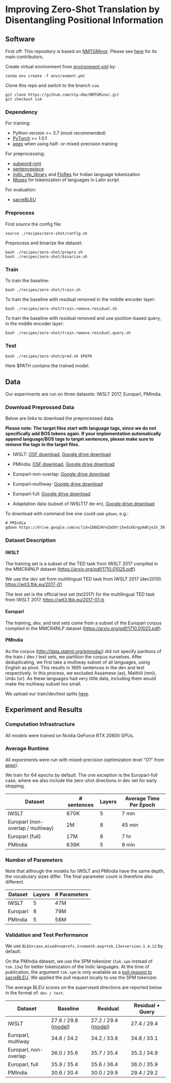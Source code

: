 # Improving Zero-Shot Translation by Disentangling Positional Information

## Software

First off: This repository is based on [NMTGMinor](https://github.com/quanpn90/NMTGMinor). 
Please see [here](https://github.com/quanpn90/NMTGMinor) for its main contributors.

Create virtual environment from [environment.yml](../../environment.yml) by:

```
conda env create -f environment.yml
```

Clone this repo and switch to the branch `sim`.
```
git clone https://github.com/nlp-dke/NMTGMinor.git
git checkout sim
```

### Dependency
For training:
* Python version >= 3.7 (most recommended)
* [PyTorch](https://pytorch.org/) >= 1.0.1
* [apex](https://github.com/nvidia/apex) when using half- or mixed-precision training 
  
For preprocessing:
* [subword-nmt](https://github.com/rsennrich/subword-nmt)
* [sentencepiece](https://github.com/google/sentencepiece)
* [indic_nlp_library](https://github.com/anoopkunchukuttan/indic_nlp_library) and [FloRes](https://github.com/facebookresearch/flores) for Indian language tokenization
* [Moses](https://github.com/moses-smt/mosesdecoder) for tokenization of languages in Latin script

For evaluation:
* [sacreBLEU](https://github.com/mjpost/sacrebleu)

### Preprocess
First source the config file:
```
source ./recipes/zero-shot/config.sh
```
Preprocess and binarize the dataset:
```
bash ./recipes/zero-shot/prepro.sh
bash ./recipes/zero-shot/binarize.sh
```

### Train
To train the baseline:
```
bash ./recipes/zero-shot/train.sh
```

To train the baseline with residual removed in the middle encoder layer:
```
bash ./recipes/zero-shot/train.remove.residual.sh
```

To train the baseline with residual removed and use position-based query, in the middle encoder layer:
```
bash ./recipes/zero-shot/train.remove.residual.query.sh
```

### Test
```
bash ./recipes/zero-shot/pred.sh $PATH
```
Here $PATH contains the trained model.

## Data
Our experiments are run on three datasets: IWSLT 2017, Europarl, PMIndia.

### Download Preprossed Data
Below are links to download the preprocessed data. 

**Please note: The target files start with language tags, since we do not specifically add BOS tokens again. If your implementation automatically append language/BOS tags to target sentences, please make sure to remove the tags in the target files.**

* IWSLT: [OSF download](https://osf.io/5xgbf), [Google drive download](https://drive.google.com/file/d/1RsmTye2nrPkWir6hADthXhqirxtUiP5A/view?usp=sharing)
* PMIndia: [OSF download](https://osf.io/ydq5b), [Google drive download](https://drive.google.com/file/d/1D6QJHreZeDXrj5edzXGrgyAAhje1h_30/view?usp=sharing)
* Europarl-non-overlap: [Google drive download](https://drive.google.com/file/d/1HprbiBa-9OVzA3obAq7WXvcWHJG4L2PF/view?usp=sharing)
* Europarl-multiway: [Google drive download](https://drive.google.com/file/d/1BcuBJQADF7MhVKw8r595wxWauf2ZmRHv/view?usp=sharing)
* Europarl-full: [Google drive download](https://drive.google.com/file/d/1stzyb-EzIBsLT45oWlpRXPp9deehnSM5/view?usp=sharing)

* Adaptation data (subset of IWSLT17 de-en), [Google drive download](https://drive.google.com/file/d/142qhQomxGcR-Hqs3c6LKrX_KWBoX-qlU/view?usp=sharing)

To download with command line one could use `gdown`, e.g.:
```
# PMIndia
gdown https://drive.google.com/uc?id=1D6QJHreZeDXrj5edzXGrgyAAhje1h_30
```

### Dataset Description

#### IWSLT

The training set is a subset of the TED task from IWSLT 2017 compiled in the MMCR4NLP dataset (https://arxiv.org/pdf/1710.01025.pdf).

We use the dev set from multilingual TED task from IWSLT 2017 (dev2010).
https://wit3.fbk.eu/2017-01

The test set is the official test set (tst2017) for the multilingual TED task from IWSLT 2017.
https://wit3.fbk.eu/2017-01-b


#### Europarl

The training, dev, and test sets come from a subset of the Europarl corpus complied in the MMCR4NLP dataset (https://arxiv.org/pdf/1710.01025.pdf).

#### PMIndia

As the corpus (http://data.statmt.org/pmindia/) did not specify paritions of the train / dev / test sets, 
we partition the corpus ourselves.
After deduplicating, we first take a multiway subset of all languages, using English as pivot. 
This results in 1695 sentences in the dev and test respectively.
In this process, we excluded Assamese  (as),  Maithili  (mni),  Urdu  (ur). 
As these languages had very little data, including them would make the multiway subset too small. 

We upload our train/dev/test splits [here](https://drive.google.com/drive/folders/1lxmqn_vJ4BDLjbtmKDHpF5gHxfDW33eW?usp=sharing).


## Experiment and Results
### Computation Infrastructure
All models were trained on Nvidia GeForce RTX 2080ti GPUs. 

### Average Runtime
All experiments were run with mixed-precision (optimization level "O1" from [apex](https://github.com/NVIDIA/apex)).

We train for 64 epochs by default.
The one exception is the Europarl-full case, 
where we also include the zero-shot directions in dev set for early stopping.

| Dataset                           | # sentences | Layers | Average Time Per Epoch |
|-----------------------------------|--------|--------|-----------------------| 
| IWSLT                             | 870K | 5 | 7 min   |
| Europarl (non-overlap / multiway) | 2M   | 8 | 45 min  |
| Europarl (full)                   | 17M  | 8 | 7 hr    |
| PMIndia                           | 639K | 5 | 9 min   |

### Number of Parameters
Note that although the models for IWSLT and PMIndia have the same depth, the vocabulary sizes differ. 
The final parameter count is therefore also different.

| Dataset   | Layers | # Parameters      |
|-----------|--------| ------------------|
| IWSLT     |  5     | 47M               |
| Europarl  |  8     | 79M               |
| PMIndia   |  5     | 58M               |

### Validation and Test Performance

We use `BLEU+case.mixed+numrefs.1+smooth.exp+tok.13a+version.1.4.12` by default. 

On the PMIndia dataset, we use the SPM tokenizer (`tok.spm` instead of `tok.13a`) for better tokenization of the Indic languages.
At the time of publication, the argument `tok.spm` is only available as a [pull request to sacreBLEU](https://github.com/mjpost/sacrebleu/pull/118). We applied the pull request locally to use the SPM tokenizer.

The average BLEU scores on the supervised directions are reported below 
in the format of: `dev / test`.

| Dataset   | Baseline | Residual | Residual + Query |
|-----------|----------|----------|---------|
| IWSLT                  | 27.6 / 29.8 ([model](https://drive.google.com/file/d/137YjxsZo5a1LGAfdzwjw8vbEokTc05N0/view?usp=sharing)) | 27.2 / 29.4 ([model](https://drive.google.com/file/d/1oeAfWg4yddNBuDJ8G7oD4p-TsYtxpGo0/view?usp=sharing)) | 27.4 / 29.4 |
| Europarl, multiway     | 34.6 / 34.2 | 34.2 / 33.9 | 34.8 / 33.1 |
| Europarl, non-overlap  | 36.0 / 35.6 | 35.7 / 35.4 | 35.3 / 34.9 |
| Europarl, full         | 35.9 / 35.4 | 35.6 / 36.4 | 36.0 / 35.9 |
| PMIndia                | 30.6 / 30.4 | 30.0 / 29.9 | 29.4 / 29.2 |

